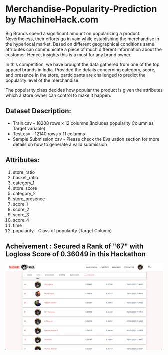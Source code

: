 # Merchandise-Popularity-Prediction by MachineHack.com

Big Brands spend a significant amount on popularizing a product. Nevertheless, their efforts go in vain while establishing the merchandise in the hyperlocal market. Based on different geographical conditions same attributes can communicate a piece of much different information about the customer. Hence, insights this is a must for any brand owner.

In this competition, we have brought the data gathered from one of the top apparel brands in India. Provided the details concerning category, score, and presence in the store, participants are challenged to predict the popularity level of the merchandise. 

The popularity class decides how popular the product is given the attributes which a store owner can control to make it happen.

 
## Dataset Description:
- Train.csv - 18208 rows x 12 columns (Includes popularity Column as Target variable)
- Test.csv - 12140 rows x 11 columns
- Sample Submission.csv - Please check the Evaluation section for more details on how to generate a valid submission
 
## Attributes:
1. store_ratio
2. basket_ratio
3. category_1 
4. store_score
5. category_2
6. store_presence
7. score_1
8. score_2 
9. score_3
10. score_4
11. time
12. popularity - Class of popularity (Target Column)

## Acheivement : Secured a Rank of "67" with Logloss Score of 0.36049 in this Hackathon
![alt text](https://github.com/mvram123/Merchandise-Popularity-Prediction/blob/main/readme_resources/LeaderBoard.png)
